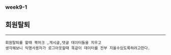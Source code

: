 ### week9-1

## 회원탈퇴
------------------------
```
회원탈퇴를 할때 북마크 ,게시글,댓글 데이터들을 지우고 
생각해보니 익명사용자가 로그아웃할때 똑같이 데이터를 전부 지울수있도록하려고한다.

```
